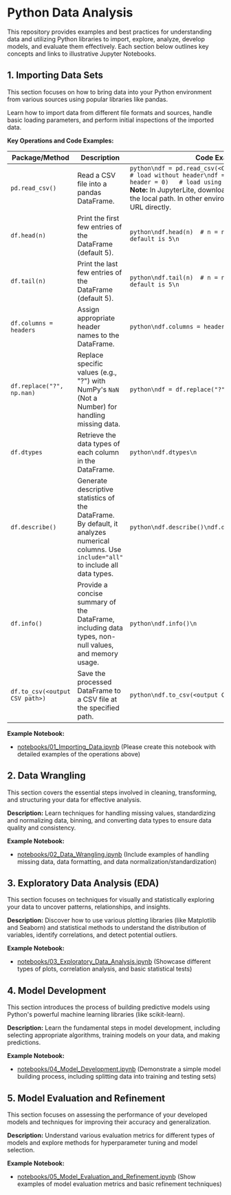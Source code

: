 # Python Data Analysis
This repository provides examples and best practices for understanding data and utilizing Python libraries to import, explore, analyze, develop models, and evaluate them effectively. Each section below outlines key concepts and links to illustrative Jupyter Notebooks.

## 1. Importing Data Sets

This section focuses on how to bring data into your Python environment from various sources using popular libraries like pandas.

Learn how to import data from different file formats and sources, handle basic loading parameters, and perform initial inspections of the imported data.

**Key Operations and Code Examples:**

| Package/Method | Description | Code Example |
|---|---|---|
| `pd.read_csv()` | Read a CSV file into a pandas DataFrame. | ```python\ndf = pd.read_csv(<CSV_path>, header = None)  # load without header\ndf = pd.read_csv(<CSV_path>, header = 0)   # load using first row as header\n``` <br> **Note:** In JupyterLite, download the file locally and use the local path. In other environments, you can use the URL directly. |
| `df.head(n)` | Print the first few entries of the DataFrame (default 5). | ```python\ndf.head(n)  # n = number of entries; default is 5\n``` |
| `df.tail(n)` | Print the last few entries of the DataFrame (default 5). | ```python\ndf.tail(n)  # n = number of entries; default is 5\n``` |
| `df.columns = headers` | Assign appropriate header names to the DataFrame. | ```python\ndf.columns = headers\n``` |
| `df.replace("?", np.nan)` | Replace specific values (e.g., "?") with NumPy's `NaN` (Not a Number) for handling missing data. | ```python\ndf = df.replace("?", np.nan)\n``` |
| `df.dtypes` | Retrieve the data types of each column in the DataFrame. | ```python\ndf.dtypes\n``` |
| `df.describe()` | Generate descriptive statistics of the DataFrame. By default, it analyzes numerical columns. Use `include="all"` to include all data types. | ```python\ndf.describe()\ndf.describe(include="all")\n``` |
| `df.info()` | Provide a concise summary of the DataFrame, including data types, non-null values, and memory usage. | ```python\ndf.info()\n``` |
| `df.to_csv(<output CSV path>)` | Save the processed DataFrame to a CSV file at the specified path. | ```python\ndf.to_csv(<output CSV path>)\n``` |

**Example Notebook:**

* [notebooks/01_Importing_Data.ipynb](notebooks/01_Importing_Data.ipynb) (Please create this notebook with detailed examples of the operations above)

## 2. Data Wrangling

This section covers the essential steps involved in cleaning, transforming, and structuring your data for effective analysis.

**Description:** Learn techniques for handling missing values, standardizing and normalizing data, binning, and converting data types to ensure data quality and consistency.

**Example Notebook:**

* [notebooks/02_Data_Wrangling.ipynb](notebooks/02_Data_Wrangling.ipynb) (Include examples of handling missing data, data formatting, and data normalization/standardization)

## 3. Exploratory Data Analysis (EDA)

This section focuses on techniques for visually and statistically exploring your data to uncover patterns, relationships, and insights.

**Description:** Discover how to use various plotting libraries (like Matplotlib and Seaborn) and statistical methods to understand the distribution of variables, identify correlations, and detect potential outliers.

**Example Notebook:**

* [notebooks/03_Exploratory_Data_Analysis.ipynb](notebooks/03_Exploratory_Data_Analysis.ipynb) (Showcase different types of plots, correlation analysis, and basic statistical tests)

## 4. Model Development

This section introduces the process of building predictive models using Python's powerful machine learning libraries (like scikit-learn).

**Description:** Learn the fundamental steps in model development, including selecting appropriate algorithms, training models on your data, and making predictions.

**Example Notebook:**

* [notebooks/04_Model_Development.ipynb](notebooks/04_Model_Development.ipynb) (Demonstrate a simple model building process, including splitting data into training and testing sets)

## 5. Model Evaluation and Refinement

This section focuses on assessing the performance of your developed models and techniques for improving their accuracy and generalization.

**Description:** Understand various evaluation metrics for different types of models and explore methods for hyperparameter tuning and model selection.

**Example Notebook:**

* [notebooks/05_Model_Evaluation_and_Refinement.ipynb](notebooks/05_Model_Evaluation_and_Refinement.ipynb) (Show examples of model evaluation metrics and basic refinement techniques)
